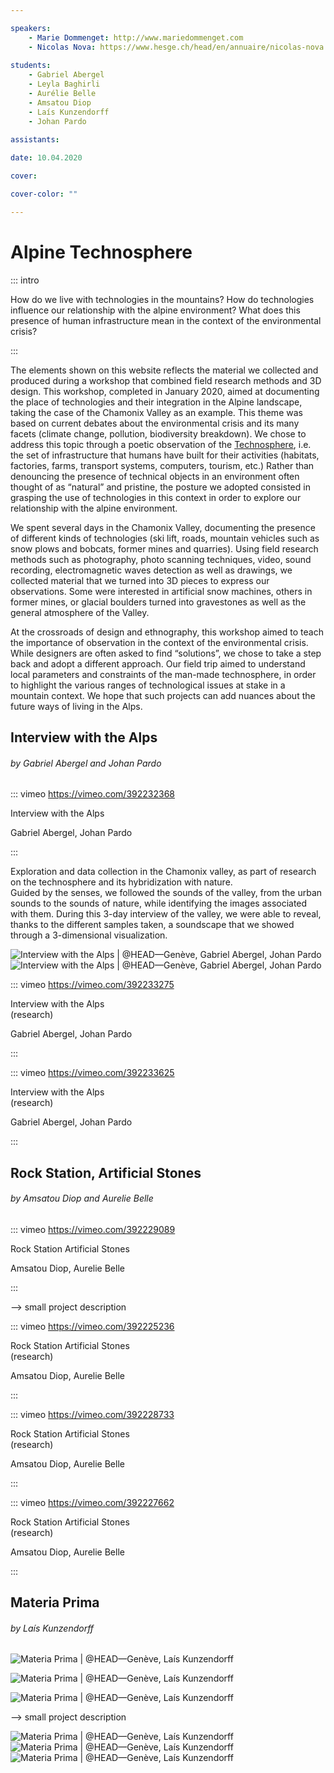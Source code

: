 ```yaml
---

speakers: 
    - Marie Dommenget: http://www.mariedommenget.com
    - Nicolas Nova: https://www.hesge.ch/head/en/annuaire/nicolas-nova
    
students:
    - Gabriel Abergel
    - Leyla Baghirli
    - Aurélie Belle
    - Amsatou Diop
    - Laís Kunzendorff
    - Johan Pardo
    
assistants:

date: 10.04.2020

cover:

cover-color: ""

---
```


# Alpine Technosphere

::: intro

How do we live with technologies in the mountains? How do technologies influence our relationship with the alpine environment? What does this presence of human infrastructure mean in the context of the environmental crisis?

:::

The elements shown on this website reflects the material we collected and produced during a workshop that combined field research methods and 3D design. This workshop, completed in January 2020, aimed at documenting the place of technologies and their integration in the Alpine landscape, taking the case of the Chamonix Valley as an example. This theme was based on current debates about the environmental crisis and its many facets (climate change, pollution, biodiversity breakdown). We chose to address this topic through a poetic observation of the [Technosphere](https://technosphere-magazine.hkw.de/p/Peter-K-Haff-9xPhMR94HxWA8LJ6GHmTPm), i.e. the set of infrastructure that humans have built for their activities (habitats, factories, farms, transport systems, computers, tourism, etc.) Rather than denouncing the presence of technical objects in an environment often thought of as “natural” and pristine, the posture we adopted consisted in grasping the use of technologies in this context in order to explore our relationship with the alpine environment. 

We spent several days in the Chamonix Valley, documenting the presence of different kinds of technologies (ski lift, roads, mountain vehicles such as snow plows and bobcats, former mines and quarries). Using field research methods such as photography, photo scanning techniques, video, sound recording, electromagnetic waves detection as well as drawings, we collected material that we turned into 3D pieces to express our observations. Some were interested in artificial snow machines, others in former mines, or glacial boulders turned into gravestones as well as the general atmosphere of the Valley.

At the crossroads of design and ethnography, this workshop aimed to teach the importance of observation in the context of the environmental crisis. While designers are often asked to find “solutions”, we chose to take a step back and adopt a different approach. Our field trip aimed to understand local parameters and constraints of the man-made technosphere, in order to highlight the various ranges of technological issues at stake in a mountain context. We hope that such projects can add nuances about the future ways of living in the Alps.

## Interview with the Alps
###### by Gabriel Abergel and Johan Pardo

::: vimeo https://vimeo.com/392232368

Interview with the Alps

Gabriel Abergel, Johan Pardo

:::


Exploration and data collection in the Chamonix valley, as part of research on the technosphere and its hybridization with nature.  
Guided by the senses, we followed the sounds of the valley, from the urban sounds to the sounds of nature, while identifying the images associated with them. During this 3-day interview of the valley, we were able to reveal, thanks to the different samples taken, a soundscape that we showed through a 3-dimensional visualization.


![Interview with the Alps | @HEAD—Genève, Gabriel Abergel, Johan Pardo](https://i.imgur.com/HTEnRFG.jpg)
![Interview with the Alps | @HEAD—Genève, Gabriel Abergel, Johan Pardo](https://i.imgur.com/JLa54TP.jpg)


::: vimeo https://vimeo.com/392233275

Interview with the Alps  
(research)

Gabriel Abergel, Johan Pardo

:::


::: vimeo https://vimeo.com/392233625

Interview with the Alps  
(research)

Gabriel Abergel, Johan Pardo

:::


## Rock Station, Artificial Stones
###### by Amsatou Diop and Aurelie Belle

::: vimeo https://vimeo.com/392229089

Rock Station
Artificial Stones

Amsatou Diop, Aurelie Belle

:::


--> small project description


::: vimeo https://vimeo.com/392225236

Rock Station
Artificial Stones  
(research)

Amsatou Diop, Aurelie Belle

:::




::: vimeo https://vimeo.com/392228733

Rock Station
Artificial Stones  
(research)

Amsatou Diop, Aurelie Belle

:::





::: vimeo https://vimeo.com/392227662

Rock Station
Artificial Stones  
(research)

Amsatou Diop, Aurelie Belle

:::


## Materia Prima
###### by Laís Kunzendorff

![Materia Prima | @HEAD—Genève, Laís Kunzendorff](https://i.imgur.com/0G0lWjs.jpg)

![Materia Prima | @HEAD—Genève, Laís Kunzendorff](https://i.imgur.com/PY9YP4u.jpg)

![Materia Prima | @HEAD—Genève, Laís Kunzendorff](https://i.imgur.com/d1b0MjC.jpg)


--> small project description

![Materia Prima | @HEAD—Genève, Laís Kunzendorff](https://i.imgur.com/SxywkGV.jpg)
![Materia Prima | @HEAD—Genève, Laís Kunzendorff](https://i.imgur.com/AOBBW9S.jpg)
![Materia Prima | @HEAD—Genève, Laís Kunzendorff](https://i.imgur.com/Hj4Wsnc.jpg)
